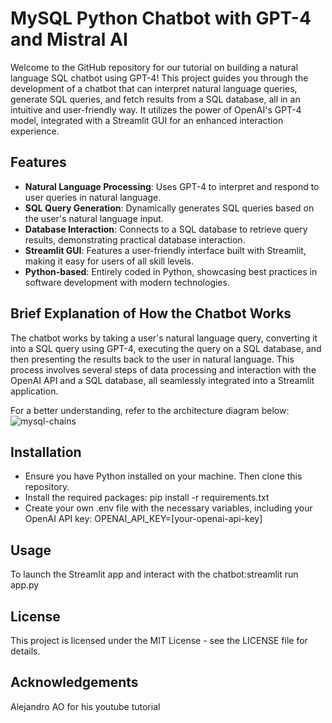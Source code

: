 # MySQL Python Chatbot with GPT-4 and Mistral AI

Welcome to the GitHub repository for our tutorial on building a natural language SQL chatbot using GPT-4! This project guides you through the development of a chatbot that can interpret natural language queries, generate SQL queries, and fetch results from a SQL database, all in an intuitive and user-friendly way. It utilizes the power of OpenAI's GPT-4 model, integrated with a Streamlit GUI for an enhanced interaction experience.

## Features

- **Natural Language Processing**: Uses GPT-4 to interpret and respond to user queries in natural language.
- **SQL Query Generation**: Dynamically generates SQL queries based on the user's natural language input.
- **Database Interaction**: Connects to a SQL database to retrieve query results, demonstrating practical database interaction.
- **Streamlit GUI**: Features a user-friendly interface built with Streamlit, making it easy for users of all skill levels.
- **Python-based**: Entirely coded in Python, showcasing best practices in software development with modern technologies.

## Brief Explanation of How the Chatbot Works

The chatbot works by taking a user's natural language query, converting it into a SQL query using GPT-4, executing the query on a SQL database, and then presenting the results back to the user in natural language. This process involves several steps of data processing and interaction with the OpenAI API and a SQL database, all seamlessly integrated into a Streamlit application.

For a better understanding, refer to the architecture diagram below:
![mysql-chains](https://github.com/user-attachments/assets/4f7e480d-5253-48d8-90cb-880b8d2b43dd)

## Installation 
- Ensure you have Python installed on your machine. Then clone this repository.
- Install the required packages: pip install -r requirements.txt
- Create your own .env file with the necessary variables, including your OpenAI API key: OPENAI_API_KEY=[your-openai-api-key]

## Usage

To launch the Streamlit app and interact with the chatbot:streamlit run app.py

## License

This project is licensed under the MIT License - see the LICENSE file for details.

## Acknowledgements 
Alejandro AO for his youtube tutorial



